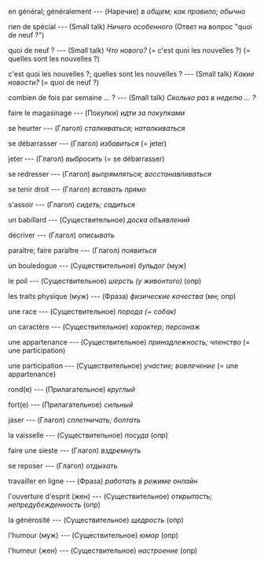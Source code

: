 en général;
généralement --- (Наречие)
*в общем; как правило; обычно*



rien de spécial --- (Small talk)
*Ничего особенного*
(Ответ на вопрос "quoi de neuf ?")



quoi de neuf ? --- (Small talk)
*Что нового?*
(= c'est quoi les nouvelles ?)
(= quelles sont les nouvelles ?)



c'est quoi les nouvelles ?;
quelles sont les nouvelles ? --- (Small talk)
*Какие новости?*
(= quoi de neuf ?)



combien de fois par semaine ... ? --- (Small talk)
*Сколько раз в неделю ... ?*



faire le magasinage --- (Покупки)
*идти за покупками*



se heurter --- (Глагол)
*сталкиваться; наталкиваться*



se débarrasser --- (Глагол)
*избавиться*
(= jeter)



jeter --- (Глагол)
*выбросить*
(= se débarrasser)



se redresser --- (Глагол)
*выпрямляться; восстанавливаться*



se tenir droit --- (Глагол)
*вставать прямо*



s'assoir --- (Глагол)
*сидеть; садиться*



un babillard --- (Существительное)
*доска объявлений*



décriver --- (Глагол)
*описывать*



paraître;
faire paraître --- (Глагол)
*появиться*



un bouledogue --- (Существительное)
*бульдог* (муж)



le poil --- (Существительное)
*шерсть (у живонтого)* (опр)



les traits physique (муж) --- (Фраза)
*физические качества* (мн; опр)



une race --- (Существительное)
*порода (~ собак)*



un caractère --- (Существительное)
*характер; персонаж*



une appartenance --- (Существительное)
*принадлежность; членство*
(= une participation)



une participation --- (Существительное)
*участие; вовлечение*
(= une appartenance)



rond(e) --- (Прилагательное)
*круглый*



fort(e) --- (Прилагательное)
*сильный*



jaser --- (Глагол)
*сплетничать; болтать*



la vaisselle --- (Существительное)
*посуда* (опр)



faire une sieste --- (Глагол)
*вздремнуть*



se reposer --- (Глагол)
*отдыхать*



travailler en ligne --- (Фраза)
*работать в режиме онлайн*



l'ouverture d'esprit (жен) --- (Существительное)
*открытость; непредубежденность* (опр)



la générosité --- (Существительное)
*щедрость* (опр)



l'humour (муж) --- (Существительное)
*юмор* (опр)



l'humeur (жен) --- (Существительное)
*настроение* (опр)